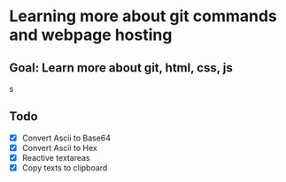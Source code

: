 # Learning more about git commands and webpage hosting
## Goal: Learn more about git, html, css, js
s

## Todo
- [x] Convert Ascii to Base64
- [x] Convert Ascii to Hex
- [x] Reactive textareas
- [x] Copy texts to clipboard